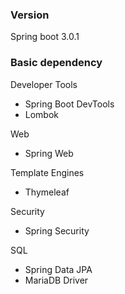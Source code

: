 ### Version

Spring boot 3.0.1

### Basic dependency

Developer Tools

- Spring Boot DevTools
- Lombok

Web

- Spring Web

Template Engines

- Thymeleaf

Security

- Spring Security

SQL

- Spring Data JPA
- MariaDB Driver
